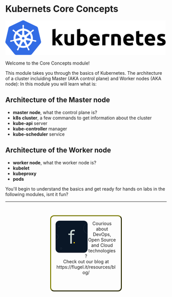 # Kubernets Core Concepts #

![Kubernetes](./assets/kubernetes.png "Kubernetes")

Welcome to the Core Concepts module!

This module takes you through the basics of Kubernetes. The architecture of a cluster incluiding Master (AKA control plane) and Worker nodes (AKA node):
In this module you will learn what is:

## Architecture of the Master node
  - **master node**, what the control plane is?
  - **k8s cluster**, a few commands to get information about the cluster
  - **kube-api** server
  - **kube-controller** manager
  - **kube-scheduler** service

## Architecture of the Worker node
  - **worker node**, what the worker node is?
  - **kubelet**
  - **kubeproxy**
  - **pods**

You'll begin to understand the basics and get ready for hands on labs in the following modules, isnt it fun?

------
<p style="text-align: center; padding: 1em; margin: 3em; margin-left: 10em; margin-right: 10em; border-; 1px; border-color: olive;  border-radius: 12px; border-style:outset">
<img align="left" src="./assets/flugel-it.jpeg" width="100" style="border-radius: 12px">
Courious about DevOps, Open Source and Cloud technologies? <br> Check out our blog at <br>https://flugel.it/resources/blog/<br> 
<br><br>
</p>
